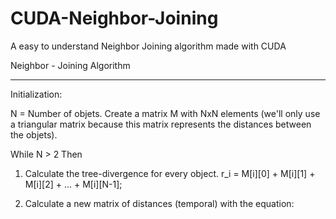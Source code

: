 CUDA-Neighbor-Joining
=====================

A easy to understand Neighbor Joining algorithm made with CUDA


Neighbor - Joining Algorithm
____________________________

Initialization:

N = Number of objets.
Create a matrix M with NxN elements (we'll only use a triangular matrix because
  this matrix represents the distances between the objets).

While N > 2 Then
  
  1. Calculate the tree-divergence for every object.
      r_i = M[i][0] + M[i][1] + M[i][2] + ... + M[i][N-1];
  
  2. Calculate a new matrix of distances (temporal) with the equation:
                    